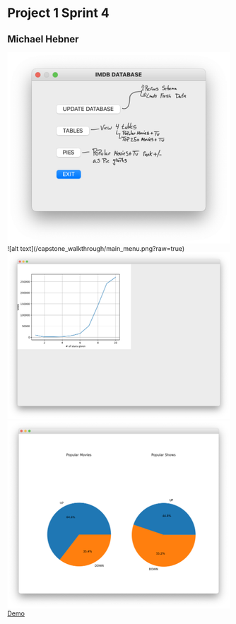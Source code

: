 <h1>Project 1 Sprint 4</h1>
<h2>Michael Hebner</h2>
<body>
<div>
<img src="capstone_walkthrough/main_menu.png">
</div>
<div>
![alt text](/capstone_walkthrough/main_menu.png?raw=true)
</div>
<div>
<img src="capstone_walkthrough/user_rating_graph.png">
</div>
<div>
<img src="capstone_walkthrough/piegraph.png">
</div>
<a href="capstone_walkthrough/ratings_walkthrough.mov">Demo</a>
</body>
